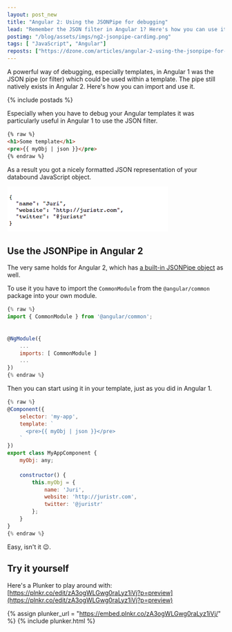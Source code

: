 ```yaml
---
layout: post_new
title: "Angular 2: Using the JSONPipe for debugging"
lead: "Remember the JSON filter in Angular 1? Here's how you can use it in Angular 2"
postimg: "/blog/assets/imgs/ng2-jsonpipe-cardimg.png"
tags: [ "JavaScript", "Angular"]
reposts: ["https://dzone.com/articles/angular-2-using-the-jsonpipe-for-debugging"]
---
```


<div class="article-intro">
	A powerful way of debugging, especially templates, in Angular 1 was the JSON pipe (or filter) which could be used within a template. The pipe still natively exists in Angular 2. Here's how you can import and use it.
</div>

{% include postads %}

Especially when you have to debug your Angular templates it was particularly useful in Angular 1 to use the JSON filter.

```html
{% raw %}
<h1>Some template</h1>
<pre>{{ myObj | json }}</pre>
{% endraw %}
```

As a result you got a nicely formatted JSON representation of your databound JavaScript object.

![](/blog/assets/imgs/json-pipe-result.png)

## Use the JSONPipe in Angular 2

The very same holds for Angular 2, which has [a built-in JSONPipe object](https://angular.io/docs/ts/latest/api/common/index/JsonPipe-pipe.html) as well.

To use it you have to import the `CommonModule` from the `@angular/common` package into your own module.

```javascript
{% raw %}
import { CommonModule } from '@angular/common';


@NgModule({
    ...
    imports: [ CommonModule ]
    ...
})
{% endraw %}
```

Then you can start using it in your template, just as you did in Angular 1.

```javascript
{% raw %}
@Component({
    selector: 'my-app',
    template: `
      <pre>{{ myObj | json }}</pre>
    `
})
export class MyAppComponent {
    myObj: any;

    constructor() {
        this.myObj = {
            name: 'Juri',
            website: 'http://juristr.com',
            twitter: '@juristr'
        };
    }
}
{% endraw %}
```

Easy, isn't it :wink:.

## Try it yourself

Here's a Plunker to play around with: [https://plnkr.co/edit/zA3ogWLGwg0raLyz1iVj?p=preview](https://plnkr.co/edit/zA3ogWLGwg0raLyz1iVj?p=preview)

{% assign plunker_url = "https://embed.plnkr.co/zA3ogWLGwg0raLyz1iVj/" %}
{% include plunker.html %}

